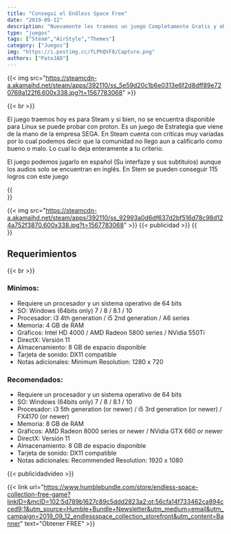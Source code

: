 ```yaml
---
title: "Consegui el Endless Space Free"
date: "2019-09-12"
description: "Nuevamente les traemos un juego Completamente Gratis y obviamente sin caer en piratería."
type: "juegos"
tags: ["Steam","AirStyle","Themes"]
category: ["Juegos"]
img: "https://i.postimg.cc/fLPhQVF8/Capture.png"
authors: ["PatoJAD"]
---
```

{{< img src="https://steamcdn-a.akamaihd.net/steam/apps/392110/ss_5e59d20c1b6e0313e6f2d8dff89e720769a122f6.600x338.jpg?t=1567783068" >}}

{{< br >}}

El juego traemos hoy es para Steam y si bien, no se encuentra disponible para Linux se puede probar con proton.  Es un juego de Estrategia que viene de la mano de la empresa SEGA. En Steam cuenta con críticas muy variadas por lo cual podemos decir que la comunidad no llego aun a calificarlo como bueno o malo. Lo cual lo deja enteramente a tu criterio.

El juego podemos jugarlo en español (Su interfaze y sus subtitulos) aunque los audios solo se encuentran en inglés. En Stem se pueden conseguir 115 logros con este juego

{{<br>}}

{{< img src="https://steamcdn-a.akamaihd.net/steam/apps/392110/ss_92993a0d6df637d2bf516d78c98d124a752f3870.600x338.jpg?t=1567783068" >}}
{{< publicidad >}}
{{<br>}}

## Requerimientos

{{< br >}}

### Minimos:

* Requiere un procesador y un sistema operativo de 64 bits
* SO: Windows (64bits only) 7 / 8 / 8.1 / 10
* Procesador: i3 4th generation / i5 2nd generation / A6 series
* Memoria: 4 GB de RAM
* Gráficos: Intel HD 4000 / AMD Radeon 5800 series / NVidia 550Ti
* DirectX: Versión 11
* Almacenamiento: 8 GB de espacio disponible
* Tarjeta de sonido: DX11 compatible
* Notas adicionales: Minimum Resolution: 1280 x 720

### Recomendados:

* Requiere un procesador y un sistema operativo de 64 bits
* SO: Windows (64bits only) 7 / 8 / 8.1 / 10
* Procesador: i3 5th generation (or newer) / i5 3rd generation (or newer) / FX4170 (or newer)
* Memoria: 8 GB de RAM
* Gráficos: AMD Radeon 8000 series or newer / NVidia GTX 660 or newer
* DirectX: Versión 11
* Almacenamiento: 8 GB de espacio disponible
* Tarjeta de sonido: DX11 compatible
* Notas adicionales: Recommended Resolution: 1920 x 1080

{{< publicidadvideo >}}

{{< link url="https://www.humblebundle.com/store/endless-space-collection-free-game?linkID=&mcID=102:5d789b1627c89c5ddd2823a2:ot:56cfa14f733462ca894cced9:1&utm_source=Humble+Bundle+Newsletter&utm_medium=email&utm_campaign=2019_09_12_endlessspace_collection_storefront&utm_content=Banner" text="Obtener FREE" >}}
